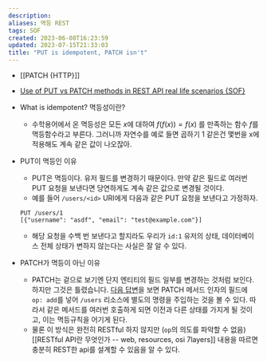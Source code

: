 ```yaml
---
description:
aliases: 멱등 REST
tags: SOF
created: 2023-06-08T16:23:59
updated: 2023-07-15T21:33:03
title: "PUT is idempotent, PATCH isn't"
---
```

- [[PATCH {HTTP}]]
- [Use of PUT vs PATCH methods in REST API real life scenarios {SOF}](https://stackoverflow.com/questions/28459418/use-of-put-vs-patch-methods-in-rest-api-real-life-scenarios/39338329#39338329)
- What is idempotent? 멱등성이란?
	- 수학용어에서 온 멱등성은 모든 $x$에 대하여 $f(f(x)) = f(x)$ 를 만족하는 함수 $f$를 멱등함수라고 부른다. 그러니까 자연수를 예로 들면 곱하기 1 같은건 몇번을 x에 적용해도 계속 같은 값이 나오잖아. 
- PUT이 멱등인 이유
	- PUT은 멱등이다. 유저 필드를 변경하기 때문이다. 만약 같은 필드로 여러번 PUT 요청을 보낸다면 당연하게도 계속 같은 값으로 변경될 것이다.
	- 예를 들어 `/users/<id>` URI에게 다음과 같은 PUT 요청을 보낸다고 가정하자.

	```
	PUT /users/1
	[{"username": "asdf", "email": "test@example.com"}]
	```

	- 해당 요청을 수백 번 보낸다고 할지라도 우리가 `id:1` 유저의 상태, 데이터베이스 전체 상태가 변하지 않는다는 사실은 잘 알 수 있다.
- PATCH가 멱등이 아닌 이유
	- PATCH는 겉으로 보기엔 단지 엔티티의 필드 일부를 변경하는 것처럼 보인다. 하지만 그것은 틀렸습니다. [다음 답변](https://stackoverflow.com/a/39338329)을 보면 PATCH 메서드 인자의 필드에 `op: add`를 넣어 `/users` 리소스에 별도의 명령을 주입하는 것을 볼 수 있다. 따라서 같은 메서드를 여러번 호출하게 되면 이전과 다른 상태를 가지게 될 것이고, 이는 멱등규칙을 어기게 된다.
	- 물론 이 방식은 완전히 RESTful 하지 않지만 (`op`의 의도를 파악할 수 없음) [[RESTful API란 무엇인가 -- web, resources, osi 7layers]] 내용을 따르면 충분히 REST한 api를 설계할 수 있음을 알 수 있다.
